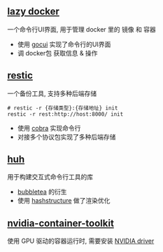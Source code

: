 ## [lazy docker](https://github.com/jesseduffield/lazydocker)
一个命令行UI界面, 用于管理 docker 里的 镜像 和 容器
- 使用 [gocui](https://github.com/jesseduffield/gocui) 实现了命令行的UI界面
- 调 docker包 获取信息 & 操作


## [restic](https://github.com/restic/restic)
一个备份工具, 支持多种后端存储
```shell
# restic -r {存储类型}:{存储地址} init 
restic -r rest:http://host:8000/ init
```

- 使用 [cobra](https://github.com/spf13/cobra) 实现命令行
- 对接多个协议包实现了多种后端存储

## [huh](https://github.com/charmbracelet/huh)
用于构建交互式命令行工具的库

- [bubbletea](https://github.com/charmbracelet/bubbletea) 的衍生
- 使用 [hashstructure](https://github.com/mitchellh/hashstructure) 做了渲染优化 

## [nvidia-container-toolkit](https://github.com/NVIDIA/nvidia-container-toolkit)
使用 GPU 驱动的容器运行时, 需要安装 [NVIDIA driver](https://docs.nvidia.com/datacenter/cloud-native/container-toolkit/install-guide.html#nvidia-drivers)
